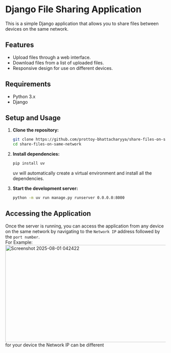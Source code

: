 # Django File Sharing Application

This is a simple Django application that allows you to share files between devices on the same network.

## Features

*   Upload files through a web interface.
*   Download files from a list of uploaded files.
*   Responsive design for use on different devices.

## Requirements

*   Python 3.x
*   Django

## Setup and Usage

1.  **Clone the repository:**

    ```bash
    git clone https://github.com/prottoy-bhattacharyya/share-files-on-same-network.git
    cd share-files-on-same-network
    ```

2.  **Install dependencies:**

    ```bash
    pip install uv
    ```
    uv will automatically create a virtual environment and install all the dependencies.


3.  **Start the development server:**

    ```bash
    python -m uv run manage.py runserver 0.0.0.0:8000
    ```

## Accessing the Application

Once the server is running, you can access the application from any device on the same network by navigating to the `Network IP` address followed by the `port number`.
<br>
For Example:
<img width="673" height="305" alt="Screenshot 2025-08-01 042422" src="https://github.com/user-attachments/assets/788e0231-bb35-4e6f-a63b-3072e9ab5416" />
<br>
for your device the Network IP can be different 
